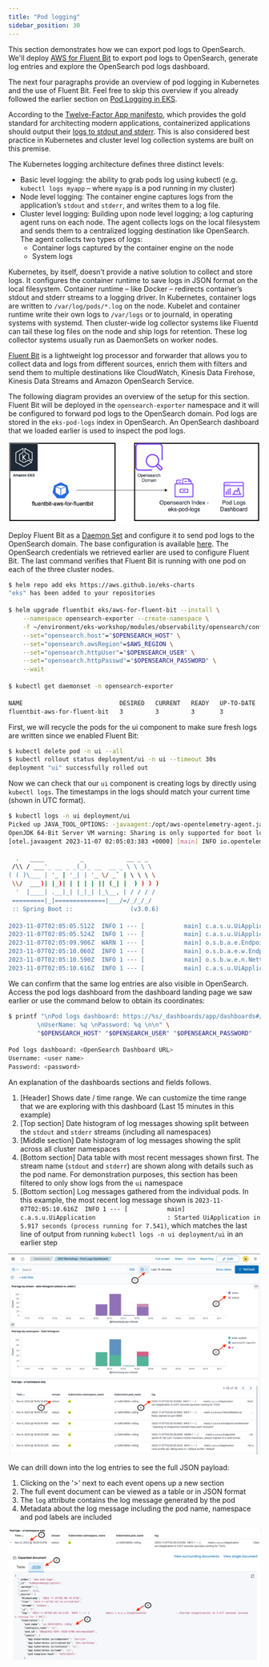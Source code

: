 ```yaml
---
title: "Pod logging"
sidebar_position: 30
---
```


This section demonstrates how we can export pod logs to OpenSearch. We'll deploy [AWS for Fluent Bit](https://github.com/aws/aws-for-fluent-bit) to export pod logs to OpenSearch, generate log entries and explore the OpenSearch pod logs dashboard.

The next four paragraphs provide an overview of pod logging in Kubernetes and the use of Fluent Bit. Feel free to skip this overview if you already followed the earlier section on [Pod Logging in EKS](https://www.eksworkshop.com/docs/observability/logging/pod-logging/).

According to the [Twelve-Factor App manifesto](https://12factor.net/), which provides the gold standard for architecting modern applications, containerized applications should output their [logs to stdout and stderr](https://12factor.net/logs). This is also considered best practice in Kubernetes and cluster level log collection systems are built on this premise.

The Kubernetes logging architecture defines three distinct levels:

- Basic level logging: the ability to grab pods log using kubectl (e.g. `kubectl logs myapp` – where `myapp` is a pod running in my cluster)
- Node level logging: The container engine captures logs from the application’s `stdout` and `stderr`, and writes them to a log file.
- Cluster level logging: Building upon node level logging; a log capturing agent runs on each node. The agent collects logs on the local filesystem and sends them to a centralized logging destination like OpenSearch. The agent collects two types of logs:
  - Container logs captured by the container engine on the node
  - System logs

Kubernetes, by itself, doesn’t provide a native solution to collect and store logs. It configures the container runtime to save logs in JSON format on the local filesystem. Container runtime – like Docker – redirects container’s stdout and stderr streams to a logging driver. In Kubernetes, container logs are written to `/var/log/pods/*.log` on the node. Kubelet and container runtime write their own logs to `/var/logs` or to journald, in operating systems with systemd. Then cluster-wide log collector systems like Fluentd can tail these log files on the node and ship logs for retention. These log collector systems usually run as DaemonSets on worker nodes.

[Fluent Bit](https://fluentbit.io/) is a lightweight log processor and forwarder that allows you to collect data and logs from different sources, enrich them with filters and send them to multiple destinations like CloudWatch, Kinesis Data Firehose, Kinesis Data Streams and Amazon OpenSearch Service.

The following diagram provides an overview of the setup for this section. Fluent Bit will be deployed in the `opensearch-exporter` namespace and it will be configured to forward pod logs to the OpenSearch domain. Pod logs are stored in the `eks-pod-logs` index in OpenSearch. An OpenSearch dashboard that we loaded earlier is used to inspect the pod logs.

![Pod logs to OpenSearch](./assets/eks-pod-logs-overview.png)

Deploy Fluent Bit as a [Daemon Set](https://kubernetes.io/docs/concepts/workloads/controllers/daemonset/) and configure it to send pod logs to the OpenSearch domain. The base configuration is available [here](https://github.com/VAR::MANIFESTS_OWNER/VAR::MANIFESTS_REPOSITORY/tree/VAR::MANIFESTS_REF/manifests/modules/observability/opensearch/config/fluentbit-values.yaml). The OpenSearch credentials we retrieved earlier are used to configure Fluent Bit. The last command verifies that Fluent Bit is running with one pod on each of the three cluster nodes.

```bash wait=60
$ helm repo add eks https://aws.github.io/eks-charts
"eks" has been added to your repositories

$ helm upgrade fluentbit eks/aws-for-fluent-bit --install \
    --namespace opensearch-exporter --create-namespace \
    -f ~/environment/eks-workshop/modules/observability/opensearch/config/fluentbit-values.yaml \
    --set="opensearch.host"="$OPENSEARCH_HOST" \
    --set="opensearch.awsRegion"=$AWS_REGION \
    --set="opensearch.httpUser"="$OPENSEARCH_USER" \
    --set="opensearch.httpPasswd"="$OPENSEARCH_PASSWORD" \
    --wait

$ kubectl get daemonset -n opensearch-exporter

NAME                           DESIRED   CURRENT   READY   UP-TO-DATE   AVAILABLE   NODE SELECTOR   AGE
fluentbit-aws-for-fluent-bit   3         3         3       3            3           <none>          60s

```

First, we will recycle the pods for the ui component to make sure fresh logs are written since we enabled Fluent Bit:

```bash
$ kubectl delete pod -n ui --all
$ kubectl rollout status deployment/ui -n ui --timeout 30s
deployment "ui" successfully rolled out
```

Now we can check that our `ui` component is creating logs by directly using `kubectl logs`. The timestamps in the logs should match your current time (shown in UTC format).

```bash
$ kubectl logs -n ui deployment/ui
Picked up JAVA_TOOL_OPTIONS: -javaagent:/opt/aws-opentelemetry-agent.jar
OpenJDK 64-Bit Server VM warning: Sharing is only supported for boot loader classes because bootstrap classpath has been appended
[otel.javaagent 2023-11-07 02:05:03:383 +0000] [main] INFO io.opentelemetry.javaagent.tooling.VersionLogger - opentelemetry-javaagent - version: 1.24.0-aws

  .   ____          _            __ _ _
 /\\ / ___'_ __ _ _(_)_ __  __ _ \ \ \ \
( ( )\___ | '_ | '_| | '_ \/ _` | \ \ \ \
 \\/  ___)| |_)| | | | | || (_| |  ) ) ) )
  '  |____| .__|_| |_|_| |_\__, | / / / /
 =========|_|==============|___/=/_/_/_/
 :: Spring Boot ::                (v3.0.6)

2023-11-07T02:05:05.512Z  INFO 1 --- [           main] c.a.s.u.UiApplication                    : Starting UiApplication v0.0.1-SNAPSHOT using Java 17.0.7 with PID 1 (/app/app.jar started by appuser in /app)
2023-11-07T02:05:05.524Z  INFO 1 --- [           main] c.a.s.u.UiApplication                    : No active profile set, falling back to 1 default profile: "default"
2023-11-07T02:05:09.906Z  WARN 1 --- [           main] o.s.b.a.e.EndpointId                     : Endpoint ID 'fail-cart' contains invalid characters, please migrate to a valid format.
2023-11-07T02:05:10.060Z  INFO 1 --- [           main] o.s.b.a.e.w.EndpointLinksResolver        : Exposing 15 endpoint(s) beneath base path '/actuator'
2023-11-07T02:05:10.590Z  INFO 1 --- [           main] o.s.b.w.e.n.NettyWebServer               : Netty started on port 8080
2023-11-07T02:05:10.616Z  INFO 1 --- [           main] c.a.s.u.UiApplication                    : Started UiApplication in 5.917 seconds (process running for 7.541)

```

We can confirm that the same log entries are also visible in OpenSearch. Access the pod logs dashboard from the dashboard landing page we saw earlier or use the command below to obtain its coordinates:

```bash
$ printf "\nPod logs dashboard: https://%s/_dashboards/app/dashboards#/view/31a8bd40-790a-11ee-8b75-b9bb31eee1c2 \
        \nUserName: %q \nPassword: %q \n\n" \
        "$OPENSEARCH_HOST" "$OPENSEARCH_USER" "$OPENSEARCH_PASSWORD"

Pod logs dashboard: <OpenSearch Dashboard URL>
Username: <user name>
Password: <password>
```

An explanation of the dashboards sections and fields follows.

1. [Header] Shows date / time range. We can customize the time range that we are exploring with this dashboard (Last 15 minutes in this example)
2. [Top section] Date histogram of log messages showing split between the `stdout` and `stderr` streams (including all namespaces)
3. [Middle section] Date histogram of log messages showing the split across all cluster namespaces
4. [Bottom section] Data table with most recent messages shown first. The stream name (`stdout` and `stderr`) are shown along with details such as the pod name. For demonstration purposes, this section has been filtered to only show logs from the `ui` namespace
5. [Bottom section] Log messages gathered from the individual pods. In this example, the most recent log message shown is `2023-11-07T02:05:10.616Z  INFO 1 --- [           main] c.a.s.u.UiApplication                    : Started UiApplication in 5.917 seconds (process running for 7.541)`, which matches the last line of output from running `kubectl logs -n ui deployment/ui` in an earlier step

![Pod logging dashboard](./assets/pod-logging-dashboard.png)

We can drill down into the log entries to see the full JSON payload:

1. Clicking on the '>' next to each event opens up a new section
2. The full event document can be viewed as a table or in JSON format
3. The `log` attribute contains the log message generated by the pod
4. Metadata about the log message including the pod name, namespace and pod labels are included

![Pod logging detail](./assets/pod-logging-detail.png)
